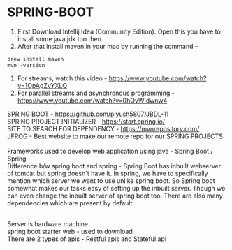 # SPRING-BOOT

1)	First Download Intellij Idea (Community Edition). Open this you have to install some java jdk too then.
2)	After that install maven in your mac by running the command – 
```
brew install maven
mvn -version
```


1) For streams, watch this video - https://www.youtube.com/watch?v=1OpAgZvYXLQ
2) For parallel streams and asynchronous programming - https://www.youtube.com/watch?v=0hQvWIdwnw4


SPRING BOOT - https://github.com/piyush5807/JBDL-11
<br>
SPRING PROJECT INITIALIZER - https://start.spring.io/
<br>
SITE TO SEARCH FOR DEPENDENCY - https://mvnrepository.com/
<br>
JFROG - Best website to make our remote repo for our SPRING PROJECTS
<br>
<br>
Frameworks used to develop web application using java - Spring Boot / Spring
<br> 
Difference b/w spring boot and spring - Spring Boot has inbuilt webserver of tomcat but spring doesn't have it. In spring, we have to specifically mention which server we want to use unlike spring boot. So Spring boot somewhat makes our tasks easy of setting up the inbuilt server. Though we can even change the inbuilt server of spring boot too. There are also many dependencies which are present by default.

<br>
Server is hardware machine.
<br>
spring boot starter web - used to download

<br>
There are 2 types of apis - Restful apis and Stateful api


